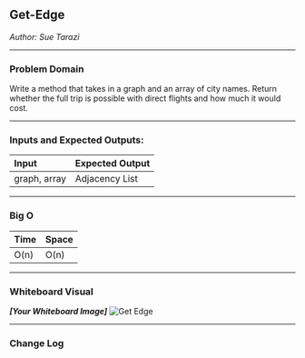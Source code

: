## Get-Edge
*Author: Sue Tarazi*

---

### Problem Domain

Write a method that takes in a graph and an array of city names. Return whether the full trip is possible with direct flights and how much it would cost.

---

### Inputs and Expected Outputs: 

| Input | Expected Output |
| :----------- | :----------- |
| graph, array | Adjacency List |
 

---

### Big O

| Time | Space |
| :----------- | :----------- |
| O(n) | O(n) |


---


### Whiteboard Visual
***[Your Whiteboard Image]***
![Get Edge](https://i.imgur.com/JAuC5DB.jpg)


---

### Change Log
